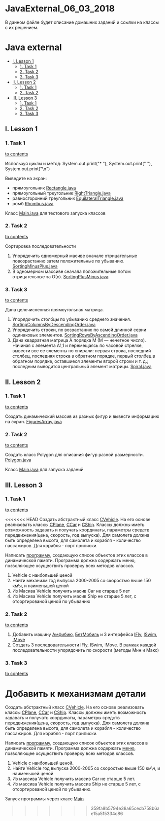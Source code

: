 # JavaExternal_06_03_2018

В данном файле будет описание домашних заданий и ссылки на классы с их решением.

# Java external

- [I. Lesson 1](#i-Lesson-1)
    - [1. Task 1](#1-Task-1)
    - [2. Task 2](#2-Task-2)
    - [3. Task 3](#3-Task-3)
- [II. Lesson 2](#i-Lesson-2)
    - [1. Task 1](#1-Task-1)
    - [2. Task 2](#2-Task-2)
- [III. Lesson 3](#i-Lesson-3)
    - [1. Task 1](#1-Task-1)
    - [2. Task 2](#2-Task-2)
    - [3. Task 3](#3-Task-3)
    
    
## I. Lesson 1

### 1. Task 1
[to contents](#java-external)

Используя циклы и метод: System.out.print("* "), System.out.print("  "), System.out.print("\n")
  
Выведите на экран: 
* прямоугольник [Rectangle.java](https://github.com/AndriiRomanenko/JavaExternal_06_03_2018/blob/master/src/lesson/one/task/one/Rectangle.java)
* прямоугольный треугольник [RightTriangle.java](https://github.com/AndriiRomanenko/JavaExternal_06_03_2018/blob/master/src/lesson/one/task/one/RightTriangle.java)
* равносторонний треугольник [EquilateralTriangle.java](https://github.com/AndriiRomanenko/JavaExternal_06_03_2018/blob/master/src/lesson/one/task/one/EquilateralTriangle.java)
* ромб [Rhombus.java](https://github.com/AndriiRomanenko/JavaExternal_06_03_2018/blob/master/src/lesson/one/task/one/Rhombus.java)

Класс [Main.java](https://github.com/AndriiRomanenko/JavaExternal_06_03_2018/blob/master/src/lesson/one/task/one/Main.java) для тестового запуска классов

### 2. Task 2
[to contents](#java-external)

Сортировка последовательности  
1. Упорядочить одномерный масиве вначале отрицательные повозрастанию
   затем положительные по убыванию. [SortingMinusPlus.java](https://github.com/AndriiRomanenko/JavaExternal_06_03_2018/blob/master/src/lesson/one/task/two/SortingMinusPlus.java)
2. В одномерном массиве сначала положительные потом отрицательные за О(n). [SortingPlusMinus.java](https://github.com/AndriiRomanenko/JavaExternal_06_03_2018/blob/master/src/lesson/one/task/two/SortingPlusMinus.java)

### 3. Task 3
[to contents](#java-external)

Дана целочисленная прямоугольная матрица. 
1. Упорядочить столбцы по убыванию среднего значения. [SortingColumnsByDescendingOrder.java](https://github.com/AndriiRomanenko/JavaExternal_06_03_2018/blob/master/src/lesson/one/task/three/SortingColumnsByDescendingOrder.java)
2. Упорядочить строки, по возрастанию по самой длинной серии одинаковых элементов. [SortingRowsByAscendingOrder.java](https://github.com/AndriiRomanenko/JavaExternal_06_03_2018/blob/master/src/lesson/one/task/three/SortingRowsByAscendingOrder.java)
3. Дана квадратная матрица A порядка M (M — нечетное число). Начиная с элемента A1,1 и перемещаясь по часовой стрелке, вывести все ее элементы по спирали: первая строка, последний столбец, последняя строка в обратном  порядке,  первый  столбец  в  обратном  порядке,  оставшиеся  элементы второй строки и т. д.; последним выводится центральный элемент 
матрицы. [Spiral.java](https://github.com/AndriiRomanenko/JavaExternal_06_03_2018/blob/master/src/lesson/one/task/three/Spiral.java)

## II. Lesson 2

### 1. Task 1
[to contents](#java-external)

Cоздать динамический массив из разных фигур и вывести информацию на экран. [FiguresArray.java](https://github.com/AndriiRomanenko/JavaExternal_06_03_2018/blob/master/src/lesson/two/task/FiguresArray.java)

### 2. Task 2
[to contents](#java-external)

Cоздать класс Polygon для описания фигур разной размерности. [Polygon.java](https://github.com/AndriiRomanenko/JavaExternal_06_03_2018/blob/master/src/lesson/two/task/Polygon.java)

Класс [Main.java](https://github.com/AndriiRomanenko/JavaExternal_06_03_2018/blob/master/src/lesson/two/task/Main.java) для запуска заданий

## III. Lesson 3

### 1. Task 1
[to contents](#java-external)

<<<<<<< HEAD
Создать абстрактный класс [CVehicle](https://github.com/AndriiRomanenko/JavaExternal_06_03_2018/src/lesson/three/task/model/Vehicle.java). На его основе реализовать классы 
[CPlane](https://github.com/AndriiRomanenko/JavaExternal_06_03_2018/src/lesson/three/task/model/Plane.java), 
[CCar](https://github.com/AndriiRomanenko/JavaExternal_06_03_2018/src/lesson/three/task/model/Car.java) и 
[CShip](https://github.com/AndriiRomanenko/JavaExternal_06_03_2018/src/lesson/three/task/model/Ship.java). Классы должны иметь возможность задавать и получать координаты,
 параметры средств передвижения(цена, скорость, год выпуска). Для самолета должна быть определена высота, для самолета и корабля - количество пассажиров. Для корабля - порт приписки.

Написать [программу](https://github.com/AndriiRomanenko/JavaExternal_06_03_2018/src/lesson/three/task/Main.java), создающую список объектов этих классов в динамической памяти. 
Программа должна содержать меню, позволяющее осуществить проверку всех методов классов.

1. Vehicle с наибольшей ценой 
2. Найти механизм год выпуска 2000-2005 со скоростью выше 150 км\ч, и наименьшей ценой
3. Из Масива Vehicle получить масив Car не старше 5 лет
4. Из Масива Vehicle получить масив Ship не старше 5 лет, с  отсортированой ценой по убыванию

### 2. Task 2
[to contents](#java-external)

1. Добавить машину [Амфибию](https://github.com/AndriiRomanenko/JavaExternal_06_03_2018/src/lesson/three/task/model/Amphibian.java),
 [БетМобиль](https://github.com/AndriiRomanenko/JavaExternal_06_03_2018/src/lesson/three/task/model/BatCar.java) и 3 интерфейса 
 [IFly](https://github.com/AndriiRomanenko/JavaExternal_06_03_2018/src/lesson/three/task/service/IFly.java), 
 [ISwim](https://github.com/AndriiRomanenko/JavaExternal_06_03_2018/src/lesson/three/task/service/ISwim.java), 
 [IMove](https://github.com/AndriiRomanenko/JavaExternal_06_03_2018/src/lesson/three/task/service/IMove.java)
2. Создать 3 последовательности  IFly, ISwim, IMove.
В рамках каждой последовательности упорядочить по скорости (методы Мин и Макс)

### 3. Task 3
[to contents](#java-external)

Добавить к механизмам детали
=======
Создать абстрактный класс [CVehicle](https://github.com/AndriiRomanenko/JavaExternal_06_03_2018/blob/master/src/lesson/three/task/model/Vehicle.java). На его основе реализовать классы [CPlane](https://github.com/AndriiRomanenko/JavaExternal_06_03_2018/blob/master/src/lesson/three/task/model/Plane.java), [CCar](https://github.com/AndriiRomanenko/JavaExternal_06_03_2018/blob/master/src/lesson/three/task/model/Car.java) и [CShip](https://github.com/AndriiRomanenko/JavaExternal_06_03_2018/blob/master/src/lesson/three/task/model/Ship.java). Классы должны иметь возможность задавать и получать координаты, параметры средств передвижения(цена, скорость, год выпуска). Для самолета должна быть определена высота, для самолета и корабля - количество пассажиров. Для корабля - порт приписки.

Написать [программу](https://github.com/AndriiRomanenko/JavaExternal_06_03_2018/blob/master/src/lesson/three/task/controller/VehicleHandler.java), создающую список объектов этих классов в динамической памяти. Программа должна содержать [меню](https://github.com/AndriiRomanenko/JavaExternal_06_03_2018/blob/master/src/lesson/three/task/controller/Console.java), позволяющее осуществить проверку всех методов классов.

1. Vehicle с наибольшей ценой. 
2. Найти Vehicle год выпуска 2000-2005 со скоростью выше 150 км\ч, и наименьшей ценой.
3. Из массива Vehicle получить массив Car не старше 5 лет.
4. Из массива Vehicle получить массив Ship не старше 5 лет, с отсортированой ценой по убыванию.

Запуск программы через класс [Main](https://github.com/AndriiRomanenko/JavaExternal_06_03_2018/blob/master/src/lesson/three/task/Main.java)
>>>>>>> 359fa8b5794e38a65cecb758b6ae15a515334c86
